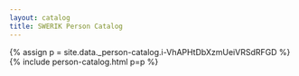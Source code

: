 ```yaml
---
layout: catalog
title: SWERIK Person Catalog
---
```

{% assign p = site.data._person-catalog.i-VhAPHtDbXzmUeiVRSdRFGD %}
{% include person-catalog.html p=p %}

